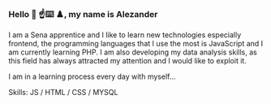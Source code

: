 
### Hello 👋 ☝️⌨️ ♟️, my name is Alezander
I am a Sena apprentice and I like to learn new technologies especially frontend, the programming languages ​​that I use the most is JavaScript and I am currently learning PHP.
I am also developing my data analysis skills, as this field has always attracted my attention and I would like to exploit it.

I am in a learning process every day with myself...

Skills: JS / HTML / CSS / MYSQL

